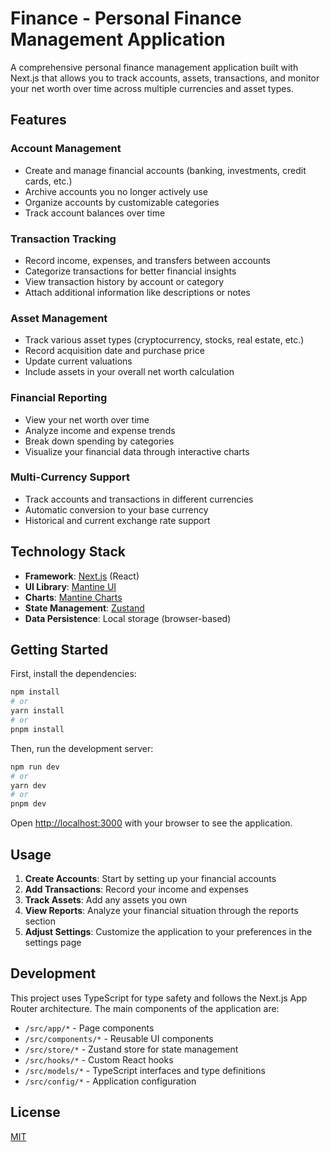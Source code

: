 # Finance - Personal Finance Management Application

A comprehensive personal finance management application built with Next.js that allows you to track accounts, assets, transactions, and monitor your net worth over time across multiple currencies and asset types.

## Features

### Account Management
- Create and manage financial accounts (banking, investments, credit cards, etc.)
- Archive accounts you no longer actively use
- Organize accounts by customizable categories
- Track account balances over time

### Transaction Tracking
- Record income, expenses, and transfers between accounts
- Categorize transactions for better financial insights
- View transaction history by account or category
- Attach additional information like descriptions or notes

### Asset Management
- Track various asset types (cryptocurrency, stocks, real estate, etc.)
- Record acquisition date and purchase price
- Update current valuations
- Include assets in your overall net worth calculation

### Financial Reporting
- View your net worth over time
- Analyze income and expense trends
- Break down spending by categories
- Visualize your financial data through interactive charts

### Multi-Currency Support
- Track accounts and transactions in different currencies
- Automatic conversion to your base currency
- Historical and current exchange rate support

## Technology Stack

- **Framework**: [Next.js](https://nextjs.org/) (React)
- **UI Library**: [Mantine UI](https://mantine.dev/)
- **Charts**: [Mantine Charts](https://mantine.dev/charts/getting-started/)
- **State Management**: [Zustand](https://github.com/pmndrs/zustand)
- **Data Persistence**: Local storage (browser-based)

## Getting Started

First, install the dependencies:

```bash
npm install
# or
yarn install
# or
pnpm install
```

Then, run the development server:

```bash
npm run dev
# or
yarn dev
# or
pnpm dev
```

Open [http://localhost:3000](http://localhost:3000) with your browser to see the application.

## Usage

1. **Create Accounts**: Start by setting up your financial accounts
2. **Add Transactions**: Record your income and expenses
3. **Track Assets**: Add any assets you own
4. **View Reports**: Analyze your financial situation through the reports section
5. **Adjust Settings**: Customize the application to your preferences in the settings page

## Development

This project uses TypeScript for type safety and follows the Next.js App Router architecture. The main components of the application are:

- `/src/app/*` - Page components
- `/src/components/*` - Reusable UI components
- `/src/store/*` - Zustand store for state management
- `/src/hooks/*` - Custom React hooks
- `/src/models/*` - TypeScript interfaces and type definitions
- `/src/config/*` - Application configuration

## License

[MIT](LICENSE)
